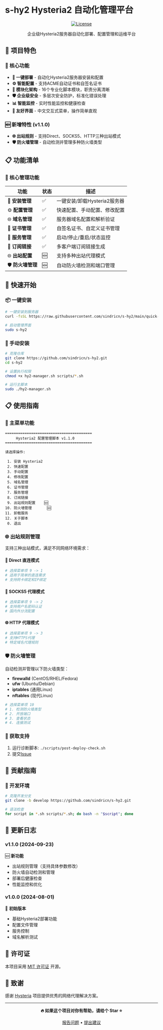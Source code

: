 # s-hy2 Hysteria2 自动化管理平台

<div align="center">

[![License](https://img.shields.io/badge/license-MIT-blue.svg)](LICENSE)

企业级Hysteria2服务器自动化部署、配置管理和运维平台

</div>

## 🌟 项目特色

### 🎯 核心功能
- **🚀 一键部署** - 自动化Hysteria2服务器安装和配置
- **⚙️ 智能配置** - 支持ACME自动证书和自签名证书
- **🔧 模块化架构** - 16个专业化脚本模块，职责分离清晰
- **🛡️ 企业级安全** - 多层次安全防护，标准化错误处理
- **📊 智能监控** - 实时性能监控和健康检查
- **🎨 友好界面** - 中文交互式菜单，操作简单直观

### 🆕 新增特性 (v1.1.0)
- **🌐 出站规则** - 支持Direct、SOCKS5、HTTP三种出站模式
- **🛡️ 防火墙管理** - 自动检测并管理多种防火墙类型


## 📋 功能清单

### 🔧 核心管理功能
| 功能 | 状态 | 描述 |
|------|------|------|
| 🚀 **安装管理** | ✅ | 一键安装/卸载Hysteria2服务器 |
| ⚙️ **配置管理** | ✅ | 快速配置、手动配置、修改配置 |
| 🌐 **域名管理** | ✅ | 服务器域名配置和解析验证 |
| 🔐 **证书管理** | ✅ | 自签名证书、自定义证书管理 |
| 🔧 **服务管理** | ✅ | 启动/停止/重启/状态监控 |
| 📱 **订阅链接** | ✅ | 多客户端订阅链接生成 |
| 🌐 **出站配置** | 🆕 | 支持多种出站代理模式 |
| 🛡️ **防火墙管理** | 🆕 | 自动防火墙检测和端口管理 |


## 🚀 快速开始

### 📦 一键安装

```bash
# 一键安装到服务器
curl -fsSL https://raw.githubusercontent.com/sindricn/s-hy2/main/quick-install.sh | sudo bash

# 启动管理界面
sudo s-hy2
```

### 🔧 手动安装

```bash
# 克隆仓库
git clone https://github.com/sindricn/s-hy2.git
cd s-hy2

# 设置执行权限
chmod +x hy2-manager.sh scripts/*.sh

# 运行主脚本
sudo ./hy2-manager.sh
```

## 📋 使用指南

### 🎯 主菜单功能

```
========================================
     Hysteria2 配置管理脚本 v1.1.0
========================================

请选择操作:

 1. 安装 Hysteria2
 2. 快速配置
 3. 手动配置
 4. 修改配置
 5. 域名管理
 6. 证书管理
 7. 服务管理
 8. 订阅链接
 9. 出站规则配置    🆕
10. 防火墙管理       🆕
11. 卸载服务
12. 关于脚本
 0. 退出
```

### 🌐 出站规则管理

支持三种出站模式，满足不同网络环境需求：

#### 📡 Direct 直连模式
```bash
# 选择菜单项 9 -> 1
# 适用于简单的直连需求
# 支持网卡绑定和IP绑定
```

#### 🔌 SOCKS5 代理模式
```bash
# 选择菜单项 9 -> 2
# 支持用户名密码认证
# 国内外分流配置
```

#### 🌐 HTTP 代理模式
```bash
# 选择菜单项 9 -> 3
# 支持HTTPS代理
# 特定域名代理规则
```

### 🛡️ 防火墙管理

自动检测并管理以下防火墙类型：

- **firewalld** (CentOS/RHEL/Fedora)
- **ufw** (Ubuntu/Debian)
- **iptables** (通用Linux)
- **nftables** (现代Linux)

```bash
# 选择菜单项 10
# 1. 检测防火墙类型
# 2. 开放端口
# 3. 查看状态
# 4. 连接测试
```


### 📝 获取支持
1. 运行诊断脚本: `./scripts/post-deploy-check.sh`
2. 提交[Issue](https://github.com/sindricn/s-hy2/issues)

## 🤝 贡献指南

### 🔧 开发环境
```bash
# 克隆开发分支
git clone -b develop https://github.com/sindricn/s-hy2.git

# 语法检查
for script in *.sh scripts/*.sh; do bash -n "$script"; done
```

## 📄 更新日志

### v1.1.0 (2024-09-23)
🆕 **新功能**
- 出站规则管理（支持具体参数修改）
- 防火墙自动检测和管理
- 部署后健康检查
- 性能监控和优化


### v1.0.0 (2024-08-01)
🎉 **初始版本**
- 基础Hysteria2部署功能
- 配置文件管理
- 服务控制
- 域名解析测试

## 📜 许可证

本项目采用 [MIT 许可证](LICENSE) 开源。

## 💖 致谢

感谢 [Hysteria](https://hysteria.network/) 项目提供优秀的网络代理解决方案。

---

<div align="center">

**🔥 如果这个项目对你有帮助，请给个 Star ⭐**

[报告问题](https://github.com/sindricn/s-hy2/issues) • [提出建议](https://github.com/sindricn/s-hy2/discussions)

</div>